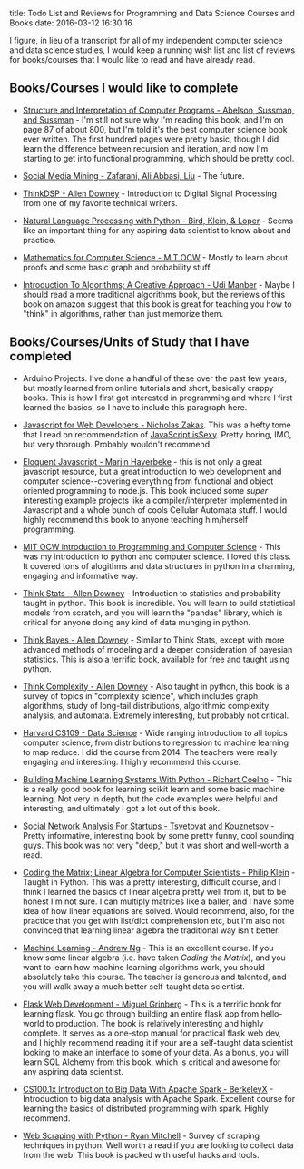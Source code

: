 title: Todo List and Reviews for Programming and Data Science Courses and Books
date: 2016-03-12 16:30:16

I figure, in lieu of a transcript for all of my independent computer science and data science studies, I would keep a running wish list and list of reviews for books/courses that I would like to read and have already read.  

##  Books/Courses I would like to complete

* [Structure and Interpretation of Computer Programs - Abelson, Sussman, and Sussman](https://mitpress.mit.edu/sicp/full-text/book/book.html) - I'm still not sure why I'm reading this book, and I'm on page 87 of about 800, but I'm told it's the best computer science book ever written.  The first hundred pages were pretty basic, though I did learn the difference between recursion and iteration, and now I'm starting to get into functional programming, which should be pretty cool.

* [Social Media Mining - Zafarani, Ali Abbasi, Liu](http://dmml.asu.edu/smm/SMM.pdf) - The future.

* [ThinkDSP - Allen Downey](http://greenteapress.com/thinkdsp/) - Introduction to Digital Signal Processing from one of my favorite technical writers.

* [Natural Language Processing with Python - Bird, Klein, & Loper](http://shop.oreilly.com/product/9780596516499.do) - Seems like an important thing for any aspiring data scientist to know about and practice.

* [Mathematics for Computer Science - MIT OCW](http://ocw.mit.edu/courses/electrical-engineering-and-computer-science/6-042j-mathematics-for-computer-science-fall-2010/index.htm) - Mostly to learn about proofs and some basic graph and probability stuff.

* [Introduction To Algorithms; A Creative Approach - Udi Manber](http://www.amazon.com/Introduction-Algorithms-A-Creative-Approach/dp/0201120372) - Maybe I should read a more traditional algorithms book, but the reviews of this book on amazon suggest that this book is great for teaching you how to "think" in algorithms, rather than just memorize them.




## Books/Courses/Units of Study that I have completed

* Arduino Projects.  I've done a handful of these over the past few years, but mostly learned from online tutorials and short, basically crappy books.  This is how I first got interested in programming and where I first learned the basics, so I have to include this paragraph here.

* [Javascript for Web Developers - Nicholas Zakas](http://shop.oreilly.com/product/9781118026694.do).  This was a hefty tome that I read on recommendation of [JavaScript.isSexy](http://javascriptissexy.com/).  Pretty boring, IMO, but very thorough.  Probably wouldn't recommend.

* [Eloquent Javascript - Marjin Haverbeke](http://eloquentjavascript.net/) - this is not only a great javascript resource, but a great introduction to web development and computer science--covering everything from functional and object oriented programming to node.js.  This book included some *super* interesting example projects like a compiler/interpreter implemented in Javascript and a whole bunch of cools Cellular Automata stuff.  I would highly recommend this book to anyone teaching him/herself programming.

* [MIT OCW introduction to Programming and Computer Science](http://ocw.mit.edu/courses/electrical-engineering-and-computer-science/6-00-introduction-to-computer-science-and-programming-fall-2008/) - This was my introduction to python and computer science.  I loved this class.  It covered tons of alogithms and data structures in python in a charming, engaging and informative way.

* [Think Stats - Allen Downey](http://greenteapress.com/thinkstats/) - Introduction to statistics and probability taught in python.  This book is incredible.  You will learn to build statistical models from scratch, and you will learn the "pandas" library, which is critical for anyone doing any kind of data munging in python.

* [Think Bayes - Allen Downey](http://www.greenteapress.com/thinkbayes/thinkbayes.pdf) - Similar to Think Stats, except with more advanced methods of modeling and a deeper consideration of bayesian statistics.  This is also a terrific book, available for free and taught using python.

* [Think Complexity - Allen Downey](http://greenteapress.com/complexity/index.html) - Also taught in python, this book is a survey of topics in "complexity science", which includes graph algorithms, study of long-tail distributions, algorithmic complexity analysis, and automata.  Extremely interesting, but probably not critical.

* [Harvard CS109 - Data Science](http://cs109.github.io/2015/) - Wide ranging introduction to all topics computer science, from distributions to regression to machine learning to map reduce.  I did the course from 2014.  The teachers were really engaging and interesting.  I highly recommend this course.

* [Building Machine Learning Systems With Python - Richert Coelho](https://www.packtpub.com/big-data-and-business-intelligence/building-machine-learning-systems-python) - This is a really good book for learning scikit learn and some basic machine learning.  Not very in depth, but the code examples were helpful and interesting, and ultimately I got a lot out of this book.

* [Social Network Analysis For Startups - Tsvetovat and Kouznetsov](http://shop.oreilly.com/product/0636920020424.do) - Pretty informative, interesting book by some pretty funny, cool sounding guys.  This book was not very "deep," but it was short and well-worth a read.

* [Coding the Matrix; Linear Algebra for Computer Scientists - Philip Klein](https://www.coursera.org/course/matrix) - Taught in Python.  This was a pretty interesting, difficult course, and I think I learned the basics of linear algebra pretty well from it, but to be honest I'm not sure.  I can multiply matrices like a baller, and I have some idea of how linear equations are solved.  Would recommend, also, for the practice that you get with list/dict comprehension etc, but I'm also not convinced that learning linear algebra the traditional way isn't better.

* [Machine Learning - Andrew Ng](https://www.coursera.org/learn/machine-learning) - This is an excellent course.  If you know some linear algebra (i.e. have taken *Coding the Matrix*), and you want to learn how machine learning algorithms work, you should absolutely take this course.  The teacher is generous and talented, and you will walk away a much better self-taught data scientist.

* [Flask Web Development - Miguel Grinberg](http://shop.oreilly.com/product/0636920031116.do?cmp=af-webplatform-books-videos-product_cj_9781449372620_%25zp) - This is a terrific book for learning flask.  You go through building an entire flask app from hello-world to production.  The book is relatively interesting and highly complete.  It serves as a one-stop manual for practical flask web dev, and I highly recommend reading it if your are a self-taught data scientist looking to make an interface to some of your data.  As a bonus, you will learn SQL Alchemy from this book, which is critical and awesome for any aspiring data scientist.

* [CS100.1x Introduction to Big Data With Apache Spark - BerkeleyX](https://courses.edx.org/courses/BerkeleyX/CS100.1x/1T2015/info) - Introduction to big data analysis with Apache Spark. Excellent course for learning the basics of distributed programming with spark.  Highly recommend.

* [Web Scraping with Python - Ryan Mitchell](http://shop.oreilly.com/product/0636920034391.do) - Survey of scraping techniques in python.  Well worth a read if you are looking to collect data from the web.  This book is packed with useful hacks and tools.